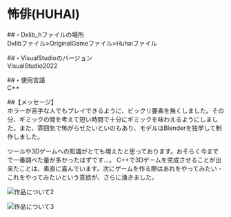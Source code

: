 # 怖俳(HUHAI)
##・Dxlib_hファイルの場所  
Dxlibファイル>OriginalGameファイル>Huhaiファイル

##・VisualStudioのバージョン  
VisualStudio2022

##・使用言語  
C++  

##【メッセージ】  
ホラーが苦手な人でもプレイできるように、ビックリ要素を無くしました。その分、ギミックの間を考えて短い時間で十分にギミックを味わえるようにしました。また、雰囲気で怖がらせたいといのもあり、モデルはBlenderを独学して制作しました。

ツールや3Dゲームへの知識がとても増えたと思っております。おそらく今までで一番調べた量が多かったはずです...。
C++で3Dゲームを完成させることが出来たことは、素直に喜んでいます。次にゲームを作る際はあれをやってみたい・これをやってみたいという意欲が、さらに湧きました。


![作品について2](https://github.com/SyuLin1167/Huhai/assets/109124188/f5b09457-6be2-4c64-b4c5-57339bed5940)

![作品について3](https://github.com/SyuLin1167/Huhai/assets/109124188/f290bd97-2d15-4f4b-87b3-96632e8a9e3b)



